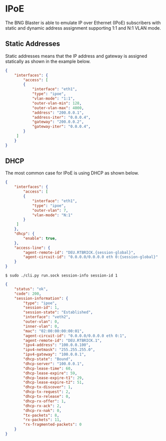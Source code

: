 # IPoE

The BNG Blaster is able to emulate IP over Ethernet (IPoE)
subscribers with static and dynamic address assignment
supporting 1:1 and N:1 VLAN mode.

## Static Addresses

Static addresses means that the IP address and gateway is assigned
statically as shown in the example below.

```json
{
    "interfaces": {
        "access": [
        {
            "interface": "eth1",
            "type": "ipoe",
            "vlan-mode": "1:1",
            "outer-vlan-min": 128,
            "outer-vlan-max": 4000,
            "address": "200.0.0.1",
            "address-iter": "0.0.0.4",
            "gateway": "200.0.0.2",
            "gateway-iter": "0.0.0.4",
        }
     ]
    }
}
```

## DHCP

The most common case for IPoE is using DHCP as shown below.

```json
{
    "interfaces": {
        "access": [
        {
            "interface": "eth1",
            "type": "ipoe",
            "outer-vlan": 7,
            "vlan-mode": "N:1"
        }
     ]
    },
    "dhcp": {
        "enable": true,
    },
    "access-line": {
        "agent-remote-id": "DEU.RTBRICK.{session-global}",
        "agent-circuit-id": "0.0.0.0/0.0.0.0 eth 0:{session-global}"
    }
}
```

`$ sudo ./cli.py run.sock session-info session-id 1`
```json
{
    "status": "ok",
    "code": 200,
    "session-information": {
        "type": "ipoe",
        "session-id": 1,
        "session-state": "Established",
        "interface": "veth2",
        "outer-vlan": 0,
        "inner-vlan": 0,
        "mac": "02:00:00:00:00:01",
        "agent-circuit-id": "0.0.0.0/0.0.0.0 eth 0:1",
        "agent-remote-id": "DEU.RTBRICK.1",
        "ipv4-address": "100.0.0.100",
        "ipv4-netmask": "255.255.255.0",
        "ipv4-gateway": "100.0.0.1",
        "dhcp-state": "Bound",
        "dhcp-server": "100.0.0.1",
        "dhcp-lease-time": 60,
        "dhcp-lease-expire": 59,
        "dhcp-lease-expire-t1": 29,
        "dhcp-lease-expire-t2": 51,
        "dhcp-tx-discover": 1,
        "dhcp-tx-request": 2,
        "dhcp-tx-release": 0,
        "dhcp-rx-offer": 1,
        "dhcp-rx-ack": 2,
        "dhcp-rx-nak": 0,
        "tx-packets": 8,
        "rx-packets": 11,
        "rx-fragmented-packets": 0
    }
}
```
